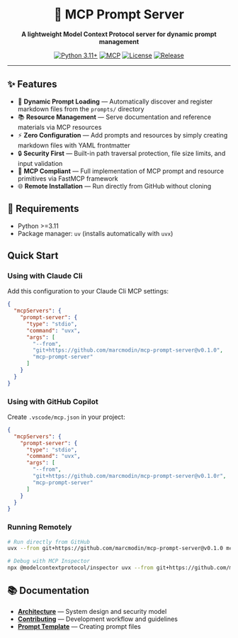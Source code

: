 <div align="center">

# 🚀 MCP Prompt Server

**A lightweight Model Context Protocol server for dynamic prompt management**

[![Python 3.11+](https://img.shields.io/badge/python-3.11+-blue.svg)](https://www.python.org/downloads/)
[![MCP](https://img.shields.io/badge/MCP-Compatible-green.svg)](https://modelcontextprotocol.io)
[![License](https://img.shields.io/badge/license-MIT-blue.svg)](LICENSE)
[![Release](https://img.shields.io/github/v/release/marcmodin/mcp-prompt-server?sort=semver)](https://github.com/marcmodin/mcp-prompt-server/releases)

</div>

---

## ✨ Features

- 📁 **Dynamic Prompt Loading** — Automatically discover and register markdown files from the `prompts/` directory
- 📚 **Resource Management** — Serve documentation and reference materials via MCP resources
- ⚡ **Zero Configuration** — Add prompts and resources by simply creating markdown files with YAML frontmatter
- 🔒 **Security First** — Built-in path traversal protection, file size limits, and input validation
- 🎯 **MCP Compliant** — Full implementation of MCP prompt and resource primitives via FastMCP framework
- 🌐 **Remote Installation** — Run directly from GitHub without cloning

## 🔧 Requirements

- Python >=3.11
- Package manager: `uv` (installs automatically with `uvx`)

## Quick Start

### Using with Claude Cli

Add this configuration to your Claude Cli MCP settings:

```json
{
  "mcpServers": {
    "prompt-server": {
      "type": "stdio",
      "command": "uvx",
      "args": [
        "--from",
        "git+https://github.com/marcmodin/mcp-prompt-server@v0.1.0",
        "mcp-prompt-server"
      ]
    }
  }
}
```

### Using with GitHub Copilot

Create `.vscode/mcp.json` in your project:

```json
{
  "mcpServers": {
    "prompt-server": {
      "type": "stdio",
      "command": "uvx",
      "args": [
        "--from",
        "git+https://github.com/marcmodin/mcp-prompt-server@v0.1.0r",
        "mcp-prompt-server"
      ]
    }
  }
}
```


### Running Remotely

```bash
# Run directly from GitHub
uvx --from git+https://github.com/marcmodin/mcp-prompt-server@v0.1.0 mcp-prompt-server

# Debug with MCP Inspector
npx @modelcontextprotocol/inspector uvx --from git+https://github.com/marcmodin/mcp-prompt-server@v0.1.0 mcp-prompt-server
```

## 📚 Documentation

- **[Architecture](docs/architecture.md)** — System design and security model
- **[Contributing](docs/contributing.md)** — Development workflow and guidelines
- **[Prompt Template](resources/prompt-template.md)** — Creating prompt files
